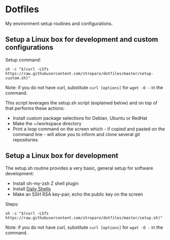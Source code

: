# Dotfiles

My environment setup routines and configurations.

## Setup a Linux box for development and custom configurations

Setup command:

```
sh -c "$(curl -LSfs https://raw.githubusercontent.com/stroparo/dotfiles/master/setup-custom.sh)"
```

Note: if you do not have curl, substitute ```curl [options]``` for ```wget -O -``` in the command.

This script leverages the setup.sh script (explained below) and on top of that performs these actions:

* Install custom package selections for Debian, Ubuntu or RedHat
* Make the ~/workspace directory
* Print a loop command on the screen which - if copied and pasted on the command line - will allow you to inform and clone several git repositories

## Setup a Linux box for development

The setup.sh routine provides a very basic, general setup for software development:

* Install oh-my-zsh Z shell plugin
* Install [Daily Shells](http://stroparo.github.io/ds/)
* Make an SSH RSA key-pair, echo the public key on the screen

Steps:

```
sh -c "$(curl -LSfs https://raw.githubusercontent.com/stroparo/dotfiles/master/setup.sh)"
```

Note: if you do not have curl, substitute ```curl [options]``` for ```wget -O -``` in the command.
